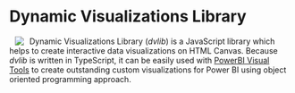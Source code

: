 # Dynamic Visualizations Library
<a href= "https://dvlib.org"><img src="https://dvlib.org/images/dvlogo100.svg" align="left" hspace="10" space="vspace"></a>
Dynamic Visualizations Library (*dvlib*) is a JavaScript library which helps to create interactive data visualizations on HTML Canvas. Because *dvlib* is written in TypeScript, it can be easily used with [PowerBI Visual Tools](https://github.com/Microsoft/PowerBI-visuals-tools) to create outstanding custom visualizations for Power BI using object oriented programming approach.